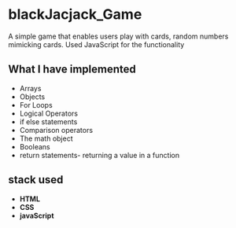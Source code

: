 # blackJacjack_Game
A simple game that enables users play with cards, random numbers mimicking cards. Used JavaScript for the functionality


## What I have implemented
- Arrays
- Objects
- For Loops
- Logical Operators
- if else statements
- Comparison operators
- The math object
- Booleans
- return statements- returning a value in a function

## stack used 
- **HTML**
- **CSS**
- **javaScript**
